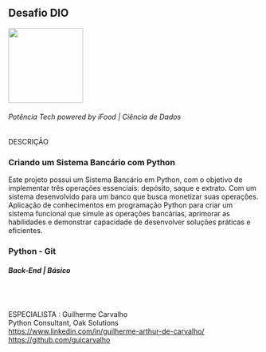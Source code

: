 ## Desafio DIO 
<img src="https://hermes.dio.me/tracks/f5dba255-da18-427a-a02a-ca11a339c1cd.png" width="150" height="150"></br>
###### Potência Tech powered by iFood | Ciência de Dados

DESCRIÇÃO

### Criando um Sistema Bancário com Python

Este projeto possui um Sistema Bancário em Python, com o objetivo
de implementar três operações essenciais: depósito, saque e extrato.
Com um sistema desenvolvido para um banco que busca monetizar
suas operações. Aplicação de conhecimentos em programação Python para
criar um sistema funcional que simule as operações bancárias, 
aprimorar as habilidades e demonstrar capacidade de desenvolver soluções
práticas e eficientes.</br>

### Python - Git


##### Back-End | Básico
</br></br>



ESPECIALISTA : Guilherme Carvalho</br>
Python Consultant, Oak Solutions</br>
https://www.linkedin.com/in/guilherme-arthur-de-carvalho/</br>
https://github.com/guicarvalho</br>

